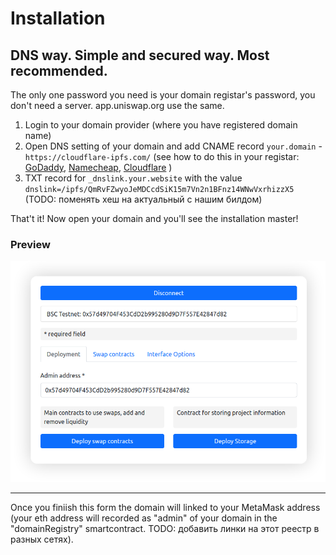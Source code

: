 # Installation

## DNS way. Simple and secured way. Most recommended.
The only one password you need is your domain registar's password, you don't need a server. app.uniswap.org use the same. 

1. Login to your domain provider (where you have registered domain name)
2. Open DNS setting of your domain and add CNAME record `your.domain` - `https://cloudflare-ipfs.com/` (see how to do this in your registar: [GoDaddy](https://www.google.com/search?q=how+to+add+cname+in+godaddy), [Namecheap](https://www.google.com/search?q=how+to+add+cname+in+Namecheap), [Cloudflare](https://www.google.com/search?q=how+to+add+cname+in+Cloudflare)
)
3. TXT record for `_dnslink.your.website` with the value `dnslink=/ipfs/QmRvFZwyoJeMDCcdSiK15m7Vn2n1BFnz14WNwVxrhizzX5` (TODO: поменять хеш на актуальный с нашим билдом)

That't it! Now open your domain and you'll see the installation master! 

### Preview

<img src="./images/deploymentTab.png">

---

Once you finiish this form the domain will linked to your MetaMask address (your eth address will recorded as "admin" of your domain in the "domainRegistry" smartcontract. TODO: добавить линки на этот реестр в разных сетях).

# 
